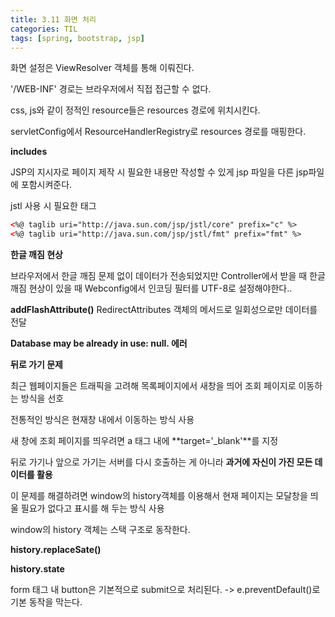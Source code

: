 ```yaml
---
title: 3.11 화면 처리
categories: TIL
tags: [spring, bootstrap, jsp]
---
```






화면 설정은 ViewResolver 객체를 통해 이뤄진다.

'/WEB-INF' 경로는 브라우저에서 직접 접근할 수 없다.



css, js와 같이 정적인 resource들은 resources 경로에 위치시킨다.

servletConfig에서 ResourceHandlerRegistry로 resources 경로를 매핑한다.



**includes**

JSP의 지시자로 페이지 제작 시 필요한 내용만 작성할 수 있게 jsp 파일을 다른 jsp파일에 포함시켜준다.



jstl 사용 시 필요한 태그

```xml
<%@ taglib uri="http://java.sun.com/jsp/jstl/core" prefix="c" %>
<%@ taglib uri="http://java.sun.com/jsp/jstl/fmt" prefix="fmt" %>
```



**한글 깨짐 현상**

브라우저에서 한글 깨짐 문제 없이 데이터가 전송되었지만 Controller에서 받을 때 한글 깨짐 현상이 있을 때 Webconfig에서 인코딩 필터를 UTF-8로 설정해야한다..



**addFlashAttribute()** RedirectAttributes 객체의 메서드로 일회성으로만 데이터를 전달



**Database may be already in use: null. 에러**



**뒤로 가기 문제**

최근 웹페이지들은 트래픽을 고려해 목록페이지에서 새창을 띄어 조회 페이지로 이동하는 방식을 선호

전통적인 방식은 현재창 내에서 이동하는 방식 사용

새 창에 조회 페이지를 띄우려면 a 태그 내에 **target='_blank'**를 지정

뒤로 가기나 앞으로 가기는 서버를 다시 호출하는 게 아니라 **과거에 자신이 가진 모든 데이터를 활용**

이 문제를 해결하려면 window의 history객체를 이용해서 현재 페이지는 모달창을 띄울 필요가 없다고 표시를 해 두는 방식 사용

window의 history 객체는 스택 구조로 동작한다.

**history.replaceSate()**

**history.state**



form 태그 내 button은 기본적으로 submit으로 처리된다. -> e.preventDefault()로 기본 동작을 막는다.







